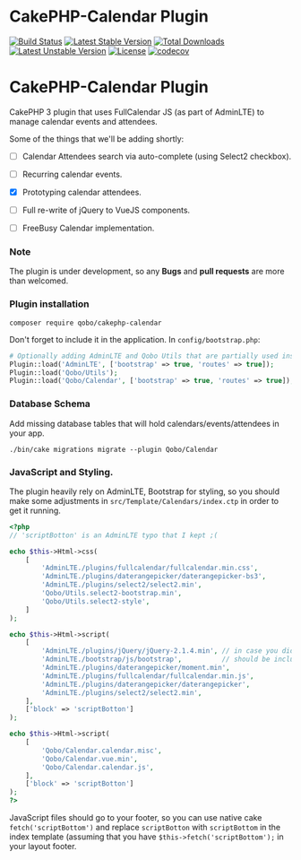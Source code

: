 # CakePHP-Calendar Plugin

[![Build Status](https://travis-ci.org/QoboLtd/cakephp-calendar.svg?branch=master)](https://travis-ci.org/QoboLtd/cakephp-calendar)
[![Latest Stable Version](https://poser.pugx.org/qobo/cakephp-calendar/v/stable)](https://packagist.org/packages/qobo/cakephp-calendar)
[![Total Downloads](https://poser.pugx.org/qobo/cakephp-calendar/downloads)](https://packagist.org/packages/qobo/cakephp-calendar)
[![Latest Unstable Version](https://poser.pugx.org/qobo/cakephp-calendar/v/unstable)](https://packagist.org/packages/qobo/cakephp-calendar)
[![License](https://poser.pugx.org/qobo/cakephp-calendar/license)](https://packagist.org/packages/qobo/cakephp-calendar)
[![codecov](https://codecov.io/gh/QoboLtd/cakephp-calendar/branch/master/graph/badge.svg)](https://codecov.io/gh/QoboLtd/cakephp-calendar)

CakePHP-Calendar Plugin
=======================

CakePHP 3 plugin that uses FullCalendar JS (as part of AdminLTE) to manage calendar events and attendees.

Some of the things that we'll be adding shortly:
- [ ] Calendar Attendees search via auto-complete (using Select2 checkbox).
- [ ] Recurring calendar events. 
- [x] Prototyping calendar attendees.
- [ ] Full re-write of jQuery to VueJS components.
- [ ] FreeBusy Calendar implementation.


### Note

The plugin is under development, so any **Bugs** and **pull requests** are more than welcomed.

### Plugin installation

``` composer require qobo/cakephp-calendar ```

Don't forget to include it in the application. In `config/bootstrap.php`:

```php
# Optionally adding AdminLTE and Qobo Utils that are partially used inside.
Plugin::load('AdminLTE', ['bootstrap' => true, 'routes' => true]);
Plugin::load('Qobo/Utils');
Plugin::load('Qobo/Calendar', ['bootstrap' => true, 'routes' => true]);
```

### Database Schema

Add missing database tables that will hold calendars/events/attendees in your app.

```./bin/cake migrations migrate --plugin Qobo/Calendar``` 


### JavaScript and Styling.

The plugin heavily rely on AdminLTE, Bootstrap for styling, so you should make some adjustments in `src/Template/Calendars/index.ctp` in order to get it running.

```php
<?php
// 'scriptBotton' is an AdminLTE typo that I kept ;(

echo $this->Html->css(
    [
        'AdminLTE./plugins/fullcalendar/fullcalendar.min.css',
        'AdminLTE./plugins/daterangepicker/daterangepicker-bs3',
        'AdminLTE./plugins/select2/select2.min',
        'Qobo/Utils.select2-bootstrap.min',
        'Qobo/Utils.select2-style',
    ]
);

echo $this->Html->script(
    [
        'AdminLTE./plugins/jQuery/jQuery-2.1.4.min', // in case you didn't include it in the layout
        'AdminLTE./bootstrap/js/bootstrap',          // should be include in your layout.
        'AdminLTE./plugins/daterangepicker/moment.min',
        'AdminLTE./plugins/fullcalendar/fullcalendar.min.js',
        'AdminLTE./plugins/daterangepicker/daterangepicker',
        'AdminLTE./plugins/select2/select2.min',
    ],
    ['block' => 'scriptBotton']
);

echo $this->Html->script(
    [
        'Qobo/Calendar.calendar.misc',
        'Qobo/Calendar.vue.min',
        'Qobo/Calendar.calendar.js',
    ],
    ['block' => 'scriptBotton']
);
?>
```
JavaScript files should go to your footer, so you can use native cake `fetch('scriptBottom')` and replace `scriptBotton` with `scriptBottom` in the index template (assuming that you have `$this->fetch('scriptBottom');` in your layout footer.

